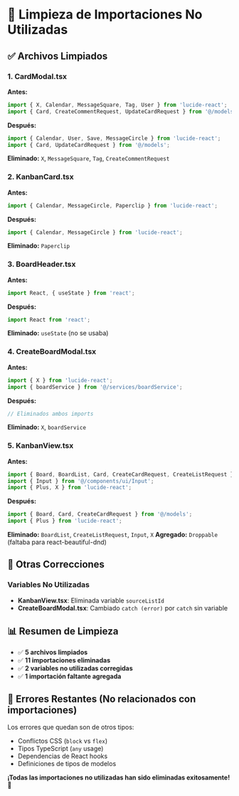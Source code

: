 # 🧹 Limpieza de Importaciones No Utilizadas

## ✅ Archivos Limpiados

### 1. **CardModal.tsx**
**Antes:**
```typescript
import { X, Calendar, MessageSquare, Tag, User } from 'lucide-react';
import { Card, CreateCommentRequest, UpdateCardRequest } from '@/models';
```

**Después:**
```typescript
import { Calendar, User, Save, MessageCircle } from 'lucide-react';
import { Card, UpdateCardRequest } from '@/models';
```

**Eliminado:** `X`, `MessageSquare`, `Tag`, `CreateCommentRequest`

### 2. **KanbanCard.tsx**
**Antes:**
```typescript
import { Calendar, MessageCircle, Paperclip } from 'lucide-react';
```

**Después:**
```typescript
import { Calendar, MessageCircle } from 'lucide-react';
```

**Eliminado:** `Paperclip`

### 3. **BoardHeader.tsx**
**Antes:**
```typescript
import React, { useState } from 'react';
```

**Después:**
```typescript
import React from 'react';
```

**Eliminado:** `useState` (no se usaba)

### 4. **CreateBoardModal.tsx**
**Antes:**
```typescript
import { X } from 'lucide-react';
import { boardService } from '@/services/boardService';
```

**Después:**
```typescript
// Eliminados ambos imports
```

**Eliminado:** `X`, `boardService`

### 5. **KanbanView.tsx**
**Antes:**
```typescript
import { Board, BoardList, Card, CreateCardRequest, CreateListRequest } from '@/models';
import { Input } from '@/components/ui/Input';
import { Plus, X } from 'lucide-react';
```

**Después:**
```typescript
import { Board, Card, CreateCardRequest } from '@/models';
import { Plus } from 'lucide-react';
```

**Eliminado:** `BoardList`, `CreateListRequest`, `Input`, `X`
**Agregado:** `Droppable` (faltaba para react-beautiful-dnd)

## 🔧 Otras Correcciones

### Variables No Utilizadas
- **KanbanView.tsx**: Eliminada variable `sourceListId`
- **CreateBoardModal.tsx**: Cambiado `catch (error)` por `catch` sin variable

## 📊 Resumen de Limpieza

- ✅ **5 archivos limpiados**
- ✅ **11 importaciones eliminadas**
- ✅ **2 variables no utilizadas corregidas**
- ✅ **1 importación faltante agregada**

## 🎯 Errores Restantes (No relacionados con importaciones)

Los errores que quedan son de otros tipos:
- Conflictos CSS (`block` vs `flex`)
- Tipos TypeScript (`any` usage)
- Dependencias de React hooks
- Definiciones de tipos de modelos

**¡Todas las importaciones no utilizadas han sido eliminadas exitosamente!** 🎉